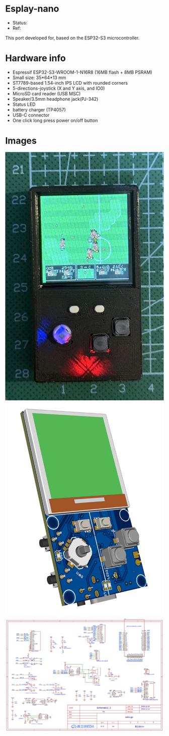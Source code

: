 # Esplay-nano
- Status:
- Ref:

This port developed for, based on the ESP32-S3 microcontroller.

# Hardware info

- Espressif ESP32-S3-WROOM-1-N16R8 (16MB flash + 8MB PSRAM)
- Small size: 35\*64\*13 mm
- ST7789-based 1.54-inch IPS LCD with rounded corners
- 5-directions-joystick (X and Y axis, and IO0)
- MicroSD card reader (USB MSC)
- Speaker/3.5mm headphone jack(PJ-342)
- Status LED
- battery charger (TP4057)
- USB-C connector
- One click long press power on/off button

# Images
![esplay-nano](./esplay-nano.jpeg)
![3D rendering image](./esplay-nano-3D.png)
![schematic](./esplay-nano_SCH.png)
